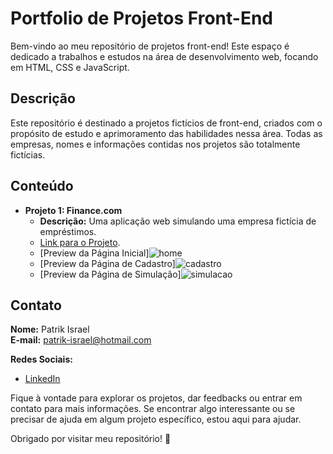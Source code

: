 # Portfolio de Projetos Front-End

Bem-vindo ao meu repositório de projetos front-end! Este espaço é dedicado a trabalhos e estudos na área de desenvolvimento web, focando em HTML, CSS e JavaScript.

## Descrição

Este repositório é destinado a projetos fictícios de front-end, criados com o propósito de estudo e aprimoramento das habilidades nessa área. Todas as empresas, nomes e informações contidas nos projetos são totalmente fictícias.

## Conteúdo

- **Projeto 1: Finance.com**
  - **Descrição:** Uma aplicação web simulando uma empresa fictícia de empréstimos.
  - [Link para o Projeto](https://github.com/PatrikIsrael/frontend-training/tree/main/Finance.com).
  - [Preview da Página Inicial]![home](https://github.com/PatrikIsrael/frontend-training/assets/119878626/f2f95c01-8818-4b1d-9d80-57bc5a525606)
  - [Preview da Página de Cadastro]![cadastro](https://github.com/PatrikIsrael/frontend-training/assets/119878626/7d0ebffe-e8e0-4af7-b433-5d736d2aa8f9)
  - [Preview da Página de Simulação]![simulacao](https://github.com/PatrikIsrael/frontend-training/assets/119878626/2e898e30-5211-457b-b254-87abb63c33dc)


## Contato

**Nome:** Patrik Israel  
**E-mail:** patrik-israel@hotmail.com

**Redes Sociais:**

- [LinkedIn](https://www.linkedin.com/in/seu-linkedin/)

Fique à vontade para explorar os projetos, dar feedbacks ou entrar em contato para mais informações. Se encontrar algo interessante ou se precisar de ajuda em algum projeto específico, estou aqui para ajudar.

Obrigado por visitar meu repositório! 🚀
